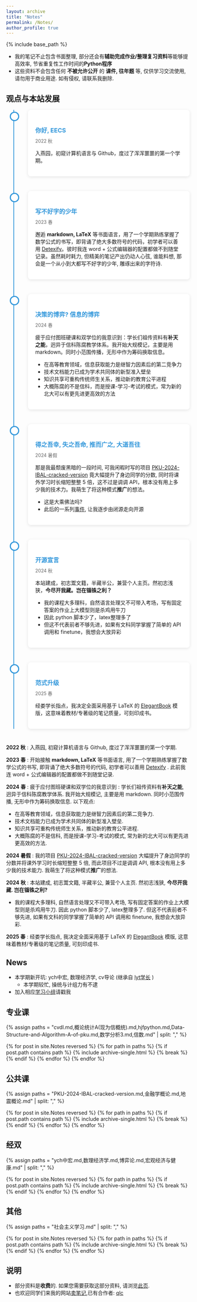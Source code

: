 ```yaml
---
layout: archive
title: "Notes"
permalink: /Notes/
author_profile: true
---
```


{% include base_path %}

- 我的笔记不止包含书面整理, 部分还会有**辅助完成作业/整理复习资料**等能够提高效率, 节省重复性工作时间的**Python程序**
- 这些资料不会包含任何 **不被允许公开** 的 **课件, 往年题** 等, 仅供学习交流使用, 请勿用于商业用途. 如有侵权, 请联系我删除.

## 观点与本站发展

  <style>

        /* 时间线容器 */
        .timeline-container {
            position: relative;
            max-width: 800px;
            margin: 0 auto;
        }

        /* 时间线竖线 */
        .timeline-container::after {
            content: '';
            position: absolute;
            width: 2px;
            background-color: #3498db;
            top: 0;
            bottom: 0;
            left: 20px;
        }

        /* 单个时间线项目 */
        .timeline-item {
            position: relative;
            margin-bottom: 40px;
            padding-left: 60px;
        }

        /* 时间节点圆点 */
        .timeline-node {
            position: absolute;
            left: 10px;
            top: 5px;
            width: 20px;
            height: 20px;
            background: #fff;
            border: 3px solid #3498db;
            border-radius: 50%;
            z-index: 1;
        }

        /* 内容区域 */
        .content {
            position: relative;
            background: #fff;
            padding: 20px;
            border-radius: 8px;
            box-shadow: 0 2px 8px rgba(0,0,0,0.1);
        }

        /* 时间标题 */
        .content h3 {
            color: #3498db;
            margin-bottom: 8px;
        }

        /* 时间日期 */
        .time {
            display: block;
            color: #666;
            font-size: 0.9em;
            margin-bottom: 10px;
        }

        /* 响应式设计 */
        @media (max-width: 600px) {
            .timeline-container::after {
                left: 10px;
            }
            
            .timeline-item {
                padding-left: 40px;
            }
            
            .timeline-node {
                left: 0;
            }
        }
    </style>
   
  <div class="timeline-container">
        <!-- 2022 秋 -->
    <div class="timeline-item">
      <div class="timeline-node"></div>
        <div class="content">
                <h3>你好, EECS</h3>
                <span class="time">2022 秋</span>
                <p>入燕园，初窥计算机语言与 Github，度过了浑浑噩噩的第一个学期。</p>
        </div>
    </div>
        <!-- 2023 春 -->
    <div class="timeline-item">
      <div class="timeline-node"></div>
        <div class="content">
                <h3>写不好字的少年</h3>
                <span class="time">2023 春</span>
                <p>邂逅 <strong>markdown, LaTeX</strong> 等书面语言，用了一个学期熟练掌握了数学公式的书写，即背诵了绝大多数符号的代码，初学者可以善用 <a href="http://detexify.kirelabs.org/classify.html" target="_blank">Detexify</a>。彼时我连 word + 公式编辑器的配置都做不到随堂记录。虽然耗时耗力, 但精美的笔记产出仍动人心弦, 谁能料想, 那会是一个从小到大都写不好字的少年, 雕琢出来的字符诗. </p>
        </div>
      </div>
        <!-- 2024 春 -->
    <div class="timeline-item">
      <div class="timeline-node"></div>
      <div class="content">
                <h3>决策的博弈? 信息的博弈</h3>
                <span class="time">2024 春</span>
                <p>疲于应付图班硬课和双学位的我意识到：学长们祖传资料有<strong>补天之能</strong>，迥异于信科陈腐教学体系。我开始大规模记，主要是用 markdown。同时小范围传播，无形中作为筹码换取信息。</p>
        <div class="theory-box">
                    <ul>
                        <li>在高等教育领域，信息获取能力是继智力因素后的第二竞争力</li>
                        <li>技术文档能力已成为学术共同体的新型准入壁垒</li>
                        <li>知识共享可重构传统师生关系，推动新的教育公平进程</li>
                        <li>大概陈腐的不是信科，而是授课-学习-考试的模式，常为新的北大可以有更先进更高效的方法</li></ul>
        </div>
      </div>
    </div>
        <!-- 2024 暑假 -->
        <div class="timeline-item">
            <div class="timeline-node"></div>
            <div class="content">
                <h3>得之吾幸, 失之吾命, 推而广之, 大道吾往</h3>
                <span class="time">2024 暑假</span>
                <p>那是我最颓废黑暗的一段时间, 可我闲暇时写的项目 <a href="https://github.com/ICUlizhi/PKU-2024-IBAL-cracked-version" target="_blank">PKU-2024-IBAL-cracked-version</a> 竟大幅提升了身边同学的分数, 同时将课外学习时长缩短整整 5 倍，这不过是调调 API，根本没有用上多少我的技术力。我萌生了将这种模式<strong>推广</strong>的想法。</p>
                <div class="methodology">
                    <ul>
                        <li>这是大乘佛法吗? </li>
                        <li>此后的一系列<a href="https://iculizhi.github.io/Blogs/%E8%B5%B0%E5%90%914'0%E8%AE%B2%E5%BA%A7(%E5%8C%97%E5%A4%A7%E4%BF%A1%E7%A7%91)" target="_blank">事件</a>, 让我逐步由闭源走向开源</li>
                    </ul>
                </div>
            </div>
        </div>
        <!-- 2024 秋 -->
    <div class="timeline-item">
            <div class="timeline-node"></div>
            <div class="content">
                <h3>开源宣言</h3>
                <span class="time">2024 秋</span>
                <p>本站建成，初志鬻文籍，半藏半公，兼营个人主页。然初志浅狭，<strong>今尽开我藏。岂在锱铢之利？</strong></p>
                <div class="methodology">
                    <ul>
                        <li>我的课程大多理科，自然语言处理又不可带入考场，写有固定答案的作业上大模型则是杀鸡用牛刀</li>
                        <li>因此 python 脚本少了，latex整理多了</li>
                        <li>但这不代表前者不够先进，如果有文科同学掌握了简单的 API 调用和 finetune，我想会大放异彩</li>
                    </ul>
                </div>
            </div>
        </div>
        <!-- 2025 春 -->
      <div class="timeline-item">
            <div class="timeline-node"></div>
            <div class="content">
                <h3>范式升级</h3>
                <span class="time">2025 春</span>
                <p>经娄学长指点，我决定全面采用基于 LaTeX 的 <a href="https://github.com/ElegantLaTeX/ElegantBook" target="_blank">ElegantBook</a> 模版，这意味着教材/专著级的笔记质量，可刻印成书。</p>
            </div>
        </div>
  </div>



**2022 秋** : 入燕园, 初窥计算机语言与 Github, 度过了浑浑噩噩的第一个学期.

**2023 春** : 开始接触 **markdown, LaTeX** 等书面语言, 用了一个学期熟练掌握了数学公式的书写, 即背诵了绝大多数符号的代码, 初学者可以善用 [Detexify](http://detexify.kirelabs.org/classify.html) . 此前我连 word + 公式编辑器的配置都做不到随堂记录.

**2024 春** : 疲于应付图班硬课和双学位的我意识到 : 学长们祖传资料有**补天之能**, 迥异于信科陈腐教学体系. 我开始大规模记, 主要是用 markdown. 同时小范围传播, 无形中作为筹码换取信息. 以下观点:
  - 在高等教育领域，信息获取能力是继智力因素后的第二竞争力.
  - 技术文档能力已成为学术共同体的新型准入壁垒.
  - 知识共享可重构传统师生关系，推动新的教育公平进程.
  - 大概陈腐的不是信科, 而是授课-学习-考试的模式, 常为新的北大可以有更先进更高效的方法.

**2024 暑假** : 我的项目 [PKU-2024-IBAL-cracked-version](https://github.com/ICUlizhi/PKU-2024-IBAL-cracked-version) 大幅提升了身边同学的分数并将课外学习时长缩短整整 5 倍, 而此项目不过是调调 API, 根本没有用上多少我的技术能力. 我萌生了将这种模式**推广**的想法. 

**2024 秋** : 本站建成, 初志鬻文籍, 半藏半公, 兼营个人主页. 然初志浅狭, **今尽开我藏. 岂在锱铢之利?**
  - 我的课程大多理科, 自然语言处理又不可带入考场, 写有固定答案的作业上大模型则是杀鸡用牛刀. 因此 python 脚本少了, latex整理多了. 但这不代表前者不够先进, 如果有文科的同学掌握了简单的 API 调用和 finetune, 我想会大放异彩. 

**2025 春** : 经娄学长指点, 我决定全面采用基于 LaTeX 的 [ElegantBook](https://github.com/ElegantLaTeX/ElegantBook) 模版, 这意味着教材/专著级的笔记质量, 可刻印成书.


## News

- 本学期新开坑: ych中宏, 数理经济学, cv导论 (继承自 [lyt学长](https://www.lyt0112.com/) )
  - 本学期较忙, 操统与计组力有不逮
- 加入相应[学习小组](https://iculizhi.github.io/Blogs/%E5%8E%BB%E4%B8%AD%E5%BF%83%E5%8C%96%E5%AD%A6%E4%B9%A0%E5%B0%8F%E7%BB%84)请戳我

## 专业课

{% assign paths = "cvdl.md,概论统计A(现为信概统).md,hjfpython.md,Data-Structure-and-Algorithm-A-of-pku.md,数学分析3.md,信数.md" | split: "," %}

{% for post in site.Notes reversed %}
  {% for path in paths %}
    {% if post.path contains path %}
      {% include archive-single.html %}
      {% break %}
    {% endif %}
  {% endfor %}
{% endfor %}


## 公共课
{% assign paths = "PKU-2024-IBAL-cracked-version.md,金融学概论.md,地震概论.md" | split: "," %}

{% for post in site.Notes reversed %}
  {% for path in paths %}
    {% if post.path contains path %}
      {% include archive-single.html %}
      {% break %}
    {% endif %}
  {% endfor %}
{% endfor %}

## 经双
{% assign paths = "ych中宏.md,数理经济学.md,博弈论.md,宏观经济与健康.md" | split: "," %}

{% for post in site.Notes reversed %}
  {% for path in paths %}
    {% if post.path contains path %}
      {% include archive-single.html %}
      {% break %}
    {% endif %}
  {% endfor %}
{% endfor %}

## 其他
{% assign paths = "社会主义学习.md" | split: "," %}

{% for post in site.Notes reversed %}
  {% for path in paths %}
    {% if post.path contains path %}
      {% include archive-single.html %}
      {% break %}
    {% endif %}
  {% endfor %}
{% endfor %}


## 说明

- 部分资料是**收费**的. 如果您需要获取这部分资料, 请浏览[此页](https://iculizhi.github.io/Notes/notes).
- 也欢迎同学们来我的网站[卖笔记](https://iculizhi.github.io/Notes/notes),已有合作者: [qlc](https://github.com/Achyutace)

<script src="https://giscus.app/client.js"
        data-repo="ICUlizhi/ICUlizhi.github.io"
        data-repo-id="R_kgDOKfCXRQ"
        data-category="Announcements"
        data-category-id="DIC_kwDOKfCXRc4CknGa"
        data-mapping="url"
        data-strict="0"
        data-reactions-enabled="1"
        data-emit-metadata="1"
        data-input-position="top"
        data-theme="light"
        data-lang="zh-CN"
        data-loading="lazy"
        crossorigin="anonymous"
        async>
</script>